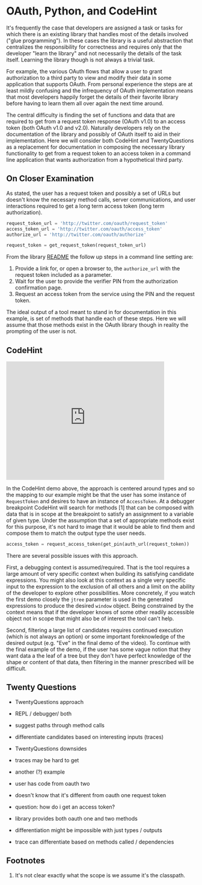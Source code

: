 # OAuth, Python, and CodeHint

It's frequently the case that developers are assigned a task or tasks for which there is an existing library that handles most of the details involved ("glue programming"). In these cases the library is a useful abstraction that centralizes the responsibility for correctness and requires only that the developer "learn the library" and not necessarily the details of the task itself. Learning the library though is not always a trivial task.

For example, the various OAuth flows that allow a user to grant authorization to a third party to view and modify their data in some application that supports OAuth. From personal experience the steps are at least mildly confusing and the infrequency of OAuth implementation means that most developers happily forget the details of their favorite library before having to learn them all over again the next time around.

The central difficulty is finding the set of functions and data that are required to get from a request token response (OAuth v1.0) to an access token (both OAuth v1.0 and v2.0). Naturally developers rely on the documentation of the library and possibly of OAuth itself to aid in their implementation. Here we will consider both CodeHint and TwentyQuestions as a replacement for documentation in composing the necessary library functionality to get from a request token to an access token in a command line application that wants authorization from a hypothetical third party.

## On Closer Examination

As stated, the user has a request token and possibly a set of URLs but doesn't know the necessary method calls, server communications, and user interactions required to get a long term access token (long term authorization).

```python
request_token_url = 'http://twitter.com/oauth/request_token'
access_token_url = 'http://twitter.com/oauth/access_token'
authorize_url = 'http://twitter.com/oauth/authorize'

request_token = get_request_token(request_token_url)
```

From the library [README](https://github.com/simplegeo/python-oauth2#twitter-three-legged-oauth-example) the follow up steps in a command line setting are:

1. Provide a link for, or open a browser to, the `authorize_url` with the request token included as a parameter.
2. Wait for the user to provide the verifier PIN from the authorization confirmation page.
3. Request an access token from the service using the PIN and the request token.

The ideal output of a tool meant to stand in for documentation in this example, is set of methods that handle each of these steps. Here we will assume that those methods exist in the OAuth library though in reality the prompting of the user is not.

## CodeHint

<iframe width="420" height="315" src="https://www.youtube.com/embed/qn5yIEe9kks#t=231" frameborder="0" allowfullscreen></iframe>

In the CodeHint demo above, the approach is centered around types and so the mapping to our example might be that the user has some instance of `RequestToken` and desires to have an instance of `AccessToken`. At a debugger breakpoint CodeHint will search for methods [1] that can be composed with data that is in scope at the breakpoint to satisfy an assignment to a variable of given type. Under the assumption that a set of appropriate methods exist for this purpose, it's not hard to image that it would be able to find them and compose them to match the output type the user needs.

```python
access_token = request_access_token(get_pin(auth_url(request_token))
```

There are several possible issues with this approach.

First, a debugging context is assumed/required. That is the tool requires a large amount of very specific context when building its satisfying candidate expressions. You might also look at this context as a single very specific input to the expression to the exclusion of all others and a limit on the ability of the developer to explore other possibilities. More concretely, if you watch the first demo closely the `jtree` parameter is used in the generated expressions to produce the desired `window` object. Being constrained by the context means that if the developer knows of some other readily accessible object not in scope that might also be of interest the tool can't help.

Second, filtering a large list of candidates requires continued execution (which is not always an option) or some important foreknowledge of the desired output (e.g. "Eve" in the final demo of the video). To continue with the final example of the demo, if the user has some vague notion that they want data a the leaf of a tree but they don't have perfect knowledge of the shape or content of that data, then filtering in the manner prescribed will be difficult.

## Twenty Questions

- TwentyQuestions approach
 - REPL / debugger/ both
 - suggest paths through method calls
 - differentiate candidates based on interesting inputs (traces)

- TwentyQuestions downsides
 - traces may be hard to get

- another (?) example
 - user has code from oauth two
 - doesn't know that it's different from oauth one request token
 - question: how do i get an access token?
 - library provides both oauth one and two methods
 - differentiation might be impossible with just types / outputs
 - trace can differentiate based on methods called / dependencies

## Footnotes

1. It's not clear exactly what the scope is we assume it's the classpath.
